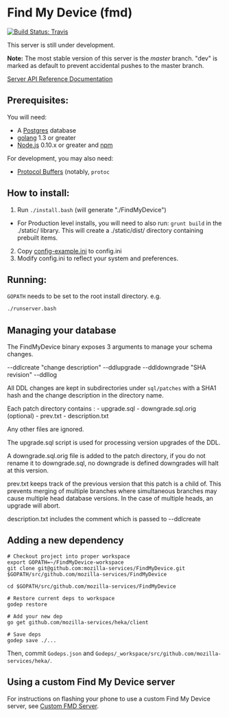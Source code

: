 # Find My Device (fmd)

[![Build Status: Travis](https://travis-ci.org/mozilla-services/FindMyDevice.svg?branch=dev)](https://travis-ci.org/mozilla-services/FindMyDevice)

This server is still under development.

**Note:** The most stable version of this server is the *master* branch. "dev"
is marked as default to prevent accidental pushes to the master branch.

[Server API Reference Documentation](https://wiki.mozilla.org/Services/WheresMyFox#Server_API_Reference.2FDocumentation)

## Prerequisites:

You will need:

- A [Postgres](http://www.postgresql.org/) database
- [golang](http://golang.org/) 1.3 or greater
- [Node.js](http://nodejs.org/) 0.10.x or greater and [npm](http://npmjs.org/)

For development, you may also need:
- [Protocol Buffers](https://github.com/google/protobuf/) (notably,
  `protoc`

## How to install:

1. Run `./install.bash` (will generate "./FindMyDevice")
  - For Production level installs, you will need to also run:
    `grunt build` in the ./static/ library. This will create a
    ./static/dist/ directory containing prebuilt items.
2. Copy [config-example.ini](config-sample.ini) to config.ini
3. Modify config.ini to reflect your system and preferences.

## Running:

`GOPATH` needs to be set to the root install directory. e.g.

```sh
./runserver.bash
```


## Managing your database

The FindMyDevice binary exposes 3 arguments to manage your schema
changes.

--ddlcreate "change description"
--ddlupgrade
--ddldowngrade "SHA revision"
--ddllog

All DDL changes are kept in subdirectories under `sql/patches` with a SHA1 hash and the change description in the directory name.

Each patch directory contains :
    - upgrade.sql
    - downgrade.sql.orig (optional)
    - prev.txt
    - description.txt

Any other files are ignored.

The upgrade.sql script is used for processing version upgrades of the
DDL.

A downgrade.sql.orig file is added to the patch directory, if you do
not rename it to downgrade.sql, no downgrade is defined downgrades
will halt at this version.

prev.txt keeps track of the previous version that this patch is a
child of.  This prevents merging of multiple branches where
simultaneous branches may cause multiple head database versions.  In
the case of multiple heads, an upgrade will abort.

description.txt includes the comment which is passed to --ddlcreate


## Adding a new dependency
```
# Checkout project into proper workspace
export GOPATH=~/FindMyDevice-workspace
git clone git@github.com:mozilla-services/FindMyDevice.git $GOPATH/src/github.com/mozilla-services/FindMyDevice

cd $GOPATH/src/github.com/mozilla-services/FindMyDevice

# Restore current deps to workspace
godep restore

# Add your new dep
go get github.com/mozilla-services/heka/client

# Save deps
godep save ./...
```

Then, commit `Godeps.json` and `Godeps/_workspace/src/github.com/mozilla-services/heka/`.


## Using a custom Find My Device server

For instructions on flashing your phone to use a custom Find My Device server, see [Custom FMD Server](https://wiki.mozilla.org/User_Services/Try_FMD#Custom_FMD_Server).
